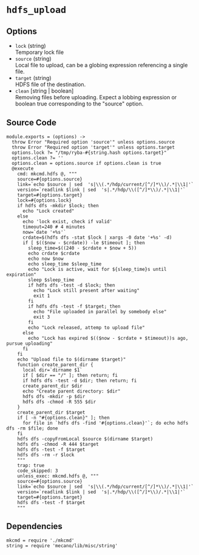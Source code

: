 
# `hdfs_upload`

## Options

-   `lock` (string)   
    Temporary lock file
-   `source` (string)   
    Local file to upload, can be a globing expression referencing a single file.   
-   `target` (string)   
    HDFS file of the destination.   
-   `clean` [string | boolean]   
    Removing files before uploading. Expect a lobbing expression or boolean true
    corresponding to the "source" option.   

## Source Code

    module.exports = (options) ->
      throw Error "Required option 'source'" unless options.source
      throw Error "Required option 'target'" unless options.target
      options.lock ?= "/tmp/ryba-#{string.hash options.target}"
      options.clean ?= ''
      options.clean = options.source if options.clean is true
      @execute
        cmd: mkcmd.hdfs @, """
        source=#{options.source}
        link=`echo $source | sed  's|\\(.*/hdp/current/[^/]*\\)/.*|\\1|'`
        version=`readlink $link | sed  's|.*/hdp/\\([^/]*\\)/.*|\\1|'`
        target=#{options.target}
        lock=#{options.lock}
        if hdfs dfs -mkdir $lock; then
          echo "Lock created"
        else
          echo 'lock exist, check if valid'
          timeout=240 # 4 minutes
          now=`date '+%s'`
          crdate=$(hdfs dfs -stat $lock | xargs -0 date '+%s' -d)
          if [ $(($now - $crdate)) -le $timeout ]; then
            sleep_time=$((240 - $crdate + $now + 5))
            echo crdate $crdate
            echo now $now
            echo sleep_time $sleep_time
            echo "Lock is active, wait for ${sleep_time}s until expiration"
            sleep $sleep_time
            if hdfs dfs -test -d $lock; then
              echo "Lock still present after waiting"
              exit 1
            fi
            if hdfs dfs -test -f $target; then
              echo "File uploaded in parallel by somebody else"
              exit 3
            fi
            echo "Lock released, attemp to upload file"
          else
            echo "Lock has expired $(($now - $crdate + $timeout))s ago, pursue uploading"
          fi
        fi
        echo "Upload file to $(dirname $target)"
        function create_parent_dir {
          local dir=`dirname $1`
          if [ $dir == "/" ]; then return; fi
          if hdfs dfs -test -d $dir; then return; fi
          create_parent_dir $dir
          echo "Create parent directory: $dir"
          hdfs dfs -mkdir -p $dir
          hdfs dfs -chmod -R 555 $dir
        }
        create_parent_dir $target
        if [ -n "#{options.clean}" ]; then
          for file in `hdfs dfs -find '#{options.clean}'`; do echo hdfs dfs -rm $file; done
        fi
        hdfs dfs -copyFromLocal $source $(dirname $target)
        hdfs dfs -chmod -R 444 $target
        hdfs dfs -test -f $target
        hdfs dfs -rm -r $lock
        """
        trap: true
        code_skipped: 3
        unless_exec: mkcmd.hdfs @, """
        source=#{options.source}
        link=`echo $source | sed  's|\\(.*/hdp/current/[^/]*\\)/.*|\\1|'`
        version=`readlink $link | sed  's|.*/hdp/\\([^/]*\\)/.*|\\1|'`
        target=#{options.target}
        hdfs dfs -test -f $target
        """

## Dependencies

    mkcmd = require './mkcmd'
    string = require 'mecano/lib/misc/string'
